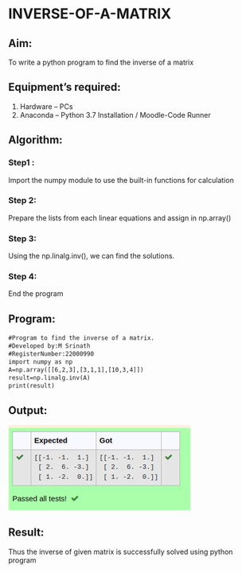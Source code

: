 # INVERSE-OF-A-MATRIX
## Aim:
To write a python program to find the inverse of a matrix
## Equipment’s required:
1. 	Hardware – PCs
2. 	Anaconda – Python 3.7 Installation / Moodle-Code Runner
## Algorithm:
### Step1 : 
Import the numpy module to use the built-in functions for calculation
### Step 2: 
Prepare the lists from each linear equations and assign in np.array()
### Step 3: 
Using the np.linalg.inv(), we can find the solutions.
### Step 4: 
End the program

## Program:
```
#Program to find the inverse of a matrix.
#Developed by:M Srinath 
#RegisterNumber:22000990
import numpy as np
A=np.array([[6,2,3],[3,1,1],[10,3,4]])
result=np.linalg.inv(A)
print(result)
```
## Output:
!["OUTPUT"](/Screenshot%20from%202022-12-25%2008-56-07.png)
## Result:
Thus the inverse of given matrix is successfully solved using python program

